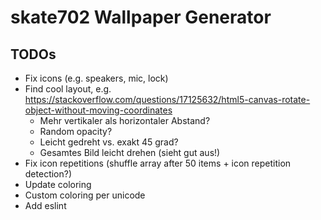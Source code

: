 # skate702 Wallpaper Generator

## TODOs
* Fix icons (e.g. speakers, mic, lock)
* Find cool layout, e.g. https://stackoverflow.com/questions/17125632/html5-canvas-rotate-object-without-moving-coordinates
    * Mehr vertikaler als horizontaler Abstand?
    * Random opacity?
    * Leicht gedreht vs. exakt 45 grad?
    * Gesamtes Bild leicht drehen (sieht gut aus!)
* Fix icon repetitions (shuffle array after 50 items + icon repetition detection?)
* Update coloring
* Custom coloring per unicode
* Add eslint